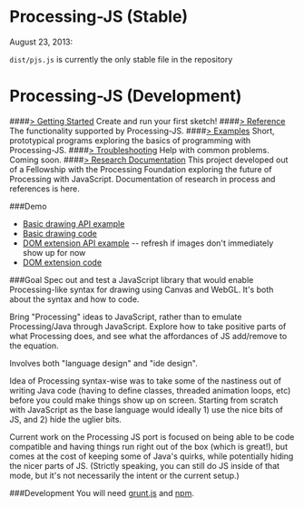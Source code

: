 Processing-JS (Stable)
======================

August 23, 2013:

`dist/pjs.js` is currently the only stable file in the repository


Processing-JS (Development)
===========================


####[> Getting Started](https://github.com/lmccart/processing-js/wiki/Getting-Started)
Create and run your first sketch!
####[> Reference](https://github.com/lmccart/processing-js/wiki/Reference)
The functionality supported by Processing-JS.
####[> Examples](https://github.com/lmccart/processing-js/wiki/Examples)
Short, prototypical programs exploring the basics of programming with Processing-JS.
####[> Troubleshooting](https://github.com/lmccart/processing-js/wiki/Troubleshooting)
Help with common problems. Coming soon.
####[> Research Documentation](https://github.com/lmccart/processing-js/wiki/Research-Documentation)
This project developed out of a Fellowship with the Processing Foundation exploring the future of Processing with JavaScript. Documentation of research in process and references is here.


###Demo
+ [Basic drawing API example](http://htmlpreview.github.io/?https://github.com/lmccart/processing-js/blob/master/experiments/testlib_alpha/index.html)
+ [Basic drawing code](https://github.com/lmccart/processing-js/blob/master/experiments/testlib_alpha/sketch.js)
+ [DOM extension API example](http://htmlpreview.github.io/?https://github.com/lmccart/processing-js/blob/master/experiments/testlib/index2.html) -- refresh if images don't immediately show up for now
+ [DOM extension code](https://github.com/lmccart/processing-js/blob/master/experiments/testlib/sketch2.js)

###Goal
Spec out and test a JavaScript library that would enable Processing-like syntax for drawing using Canvas and WebGL. It's both about the syntax and how to code.


Bring "Processing" ideas to JavaScript, rather than to emulate Processing/Java through JavaScript. Explore how to take positive parts of what Processing does, and see what the affordances of JS add/remove to the equation.


Involves both "language design" and "ide design".


Idea of Processing syntax-wise was to take some of the nastiness out of writing Java code (having to define classes, threaded animation loops, etc) before you could make things show up on screen. Starting from scratch with JavaScript as the base language would ideally 1) use the nice bits of JS, and 2) hide the uglier bits.


Current work on the Processing JS port is focused on being able to be code compatible and having things run right out of the box (which is great!), but comes at the cost of keeping some of Java's quirks, while potentially hiding the nicer parts of JS. (Strictly speaking, you can still do JS inside of that mode, but it's not necessarily the intent or the current setup.)

###Development
You will need [grunt.js](http://gruntjs.com/) and [npm](https://npmjs.org/).
